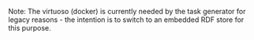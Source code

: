 Note: The virtuoso (docker) is currently needed by the task generator for legacy reasons - the intention is to switch to an embedded RDF store for this purpose.

